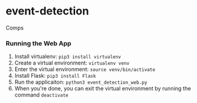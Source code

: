 # event-detection
Comps

### Running the Web App
1. Install virtualenv: `pip3 install virtualenv`
2. Create a virtual environment: `virtualenv venv`
3. Enter the virtual environment: `source venv/bin/activate`
4. Install Flask: `pip3 install Flask`
5. Run the applicaiton: `python3 event_detection_web.py`
6. When you're done, you can exit the virtual environment by running the command `deactivate`
